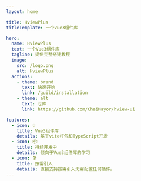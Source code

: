 ```yaml
---
layout: home

title: HviewPlus
titleTemplate: 一个Vue3组件库

hero:
  name: HviewPlus
  text: 一个Vue3组件库
  tagline: 提供完整搭建教程
  image:
    src: /logo.png
    alt: HviewPlus
  actions:
    - theme: brand
      text: 快速开始
      link: /guild/installation
    - theme: alt
      text: 仓库
      link: https://github.com/ChaiMayor/hview-ui

features:
  - icon: 💡
    title: Vue3组件库
    details: 基于vite打包和TypeScript开发
  - icon: 📦
    title: 持续开发中
    details: 倾向于Vue3组件库的学习
  - icon: 🛠️
    title: 按需引入
    details: 直接支持按需引入无需配置任何插件。
---
```

